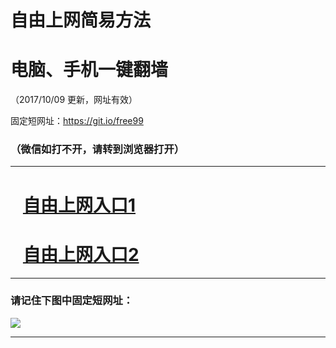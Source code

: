 ﻿# 自由上网简易方法

# 电脑、手机一键翻墙

（2017/10/09 更新，网址有效）

固定短网址：https://git.io/free99

### （微信如打不开，请转到浏览器打开）


***





# &nbsp;&nbsp; <a href="http://ft75676173.fwq-tz-1001.info/fwqtz01.html?t=100900121525 " target="_blank">自由上网入口1</a>
# &nbsp;&nbsp; <a href="http://ft1947129186.fwq-tz-1002.info/fwqtz02.html?t=100900125742 " target="_blank">自由上网入口2</a>
***

### 请记住下图中固定短网址：

<img src="https://s3-us-west-2.amazonaws.com/fwq-1001/yjfq-20170905okok.png" /> 


***

